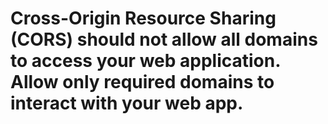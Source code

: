 # Cross-Origin Resource Sharing (CORS) should not allow all domains to access your web application. Allow only required domains to interact with your web app.
